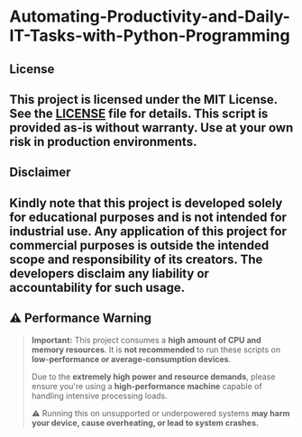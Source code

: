 # **Automating-Productivity-and-Daily-IT-Tasks-with-Python-Programming**

## License
## This project is licensed under the MIT License. See the [LICENSE](LICENSE) file for details. This script is provided as-is without warranty. Use at your own risk in production environments.

## Disclaimer
## Kindly note that this project is developed solely for educational purposes and is not intended for industrial use. Any application of this project for commercial purposes is outside the intended scope and responsibility of its creators. The developers disclaim any liability or accountability for such usage.

## ⚠️ Performance Warning

> **Important:** This project consumes a **high amount of CPU and memory resources**. It is **not recommended** to run these scripts on **low-performance or average-consumption devices**.  
>  
> Due to the **extremely high power and resource demands**, please ensure you're using a **high-performance machine** capable of handling intensive processing loads.  
>  
> ⚠️ Running this on unsupported or underpowered systems **may harm your device, cause overheating, or lead to system crashes.**
